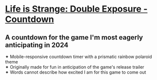 # [Life is Strange: Double Exposure - Countdown](https://danielledonnelly.github.io/double-exposure-countdown/)
## A countdown for the game I'm most eagerly anticipating in 2024
  ✦ Mobile-responsive countdown timer with a prismatic rainbow polaroid theme
  <br>✦ Originally made for fun in anticipation of the game's release trailer
  <br>✦ Words cannot describe how excited I am for this game to come out
